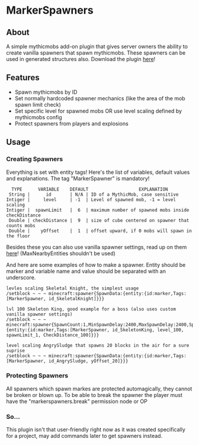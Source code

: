 # MarkerSpawners

## About
A simple mythicmobs add-on plugin that gives server owners the ability to create vanilla spawners that spawn mythicmobs. These spawners can be used in generated structures also. Download the plugin [here](https://github.com/gerleig/MarkerSpawners/releases/latest)!

## Features
+ Spawn mythicmobs by ID
+ Set normally hardcoded spawner mechanics (like the area of the mob spawn limit check)
+ Set specific level for spawned mobs OR use level scaling defined by mythicmobs config
+ Protect spawners from players and explosions

## Usage
### Creating Spawners
Everything is set with entity tags! Here's the list of variables, default values and explanations. 
The tag "MarkerSpawner" is mandatory!
```
  TYPE      VARIABLE    DEFAULT                   EXPLANATION
 String |      id       | N/A | ID of a MythicMob, case sensitive
Intiger |     level     | -1  | Level of spawned mob, -1 = level scaling
Intiger |  spawnLimit   |  6  | maximum number of spawned mobs inside checkDistance
 Double | checkDistance |  9  | size of cube centered on spawner that counts mobs
 Double |    yOffset    |  1  | offset upward, if 0 mobs will spawn in the floor
```
Besides these you can also use vanilla spawner settings, read up on them [here](https://minecraft.fandom.com/wiki/Spawner#Block_data)! (MaxNearbyEntities shouldn't be used)

And here are some examples of how to make a spawner. 
Entity should be marker and variable name and value should be separated with an underscore.
```
levles scaling Skeletal Knight, the simplest usage
/setblock ~ ~ ~ minecraft:spawner{SpawnData:{entity:{id:marker,Tags:[MarkerSpawner, id_SkeletalKnight]}}}

lvl 100 Skeleton King, good example for a boss (also uses custom vanilla spawner settings)
/setblock ~ ~ ~ minecraft:spawner{SpawnCount:1,MinSpawnDelay:2400,MaxSpawnDelay:2400,SpawnData:{entity:{id:marker,Tags:[MarkerSpawner, id_SkeletonKing, level_100, spawnLimit_1, CheckDistance_100]}}}

level scaling AngrySludge that spawns 20 blocks in the air for a sure suprise
/setblock ~ ~ ~ minecraft:spawner{SpawnData:{entity:{id:marker,Tags:[MarkerSpawner, id_AngrySludge, yOffset_20]}}}
```

### Protecting Spawners
All spawners which spawn markes are protected automagically, they cannot be broken or blown up. To be able to break the spawner the player must have the "markerspawners.break" permission node or OP


### So...
This plugin isn't that user-friendly right now as it was created specifically for a project, may add commands later to get spawners instead.

